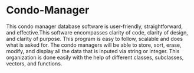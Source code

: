 # Condo-Manager

This condo manager database software is user-friendly, straightforward, and effective.This software encompasses clarity of code, clarity of design, and clarity of purpose. This program is easy to follow, scalable and does what is asked for. The condo managers will be able to store, sort, erase, modify, and display all the data that is inputed via string or integer. This organization is done easily with the help of different classes, subclasses, vectors, and functions.

